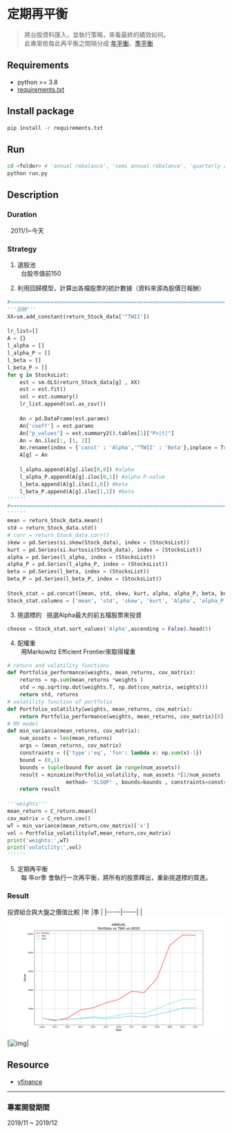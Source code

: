 # 定期再平衡
> 將台股資料匯入，並執行策略，來看最終的績效如何。  
此專案依每此再平衡之間隔分成 [年平衡](https://github.com/JT-427/auto-rebalance-TW/blob/master/requirements.txt)、[季平衡](https://github.com/JT-427/auto-rebalance-TW/blob/master/requirements.txt)

## Requirements
- python >= 3.8
- [requirements.txt](https://github.com/JT-427/auto-rebalance-TW/blob/master/requirements.txt)

## Install package
```sh
pip install -r requirements.txt
```

## Run
```sh
cd <folder> # 'annual rebalance', 'semi annual rebalance', 'quarterly rebalance'
python run.py
```

## Description
### Duration
&nbsp; 2011/1~今天

### Strategy
1. 選股池  
&nbsp; 台股市值前150

2. 利用回歸模型，計算出各檔股票的統計數據（資料來源為股價日報酬）  
```py
#=============================================================================
'''迴歸'''
XX=sm.add_constant(return_Stock_data['^TWII'])

lr_list=[]
A = {}
l_alpha = []
l_alpha_P = []
l_beta = []
l_beta_P = []
for g in StocksList:
    est = sm.OLS(return_Stock_data[g] , XX)
    est = est.fit()
    sol = est.summary()
    lr_list.append(sol.as_csv())
    
    An = pd.DataFrame(est.params)
    An['coeff'] = est.params
    An["p_values"] = est.summary2().tables[1]["P>|t|"]
    An = An.iloc[:, [1, 2]]
    An.rename(index = {'const' : 'Alpha','^TWII' : 'Beta'},inplace = True)
    A[g] = An
    
    l_alpha.append(A[g].iloc[0,0]) #alpha
    l_alpha_P.append(A[g].iloc[0,1]) #alpha P-value
    l_beta.append(A[g].iloc[1,0]) #beta
    l_beta_P.append(A[g].iloc[1,1]) #beta
''''''
#=============================================================================
''''''
mean = return_Stock_data.mean()
std = return_Stock_data.std()
# corr = return_Stock_data.corr()
skew = pd.Series(si.skew(Stock_data), index = (StocksList))
kurt = pd.Series(si.kurtosis(Stock_data), index = (StocksList))
alpha = pd.Series(l_alpha, index = (StocksList))
alpha_P = pd.Series(l_alpha_P, index = (StocksList))
beta = pd.Series(l_beta, index = (StocksList))
beta_P = pd.Series(l_beta_P, index = (StocksList))

Stock_stat = pd.concat([mean, std, skew, kurt, alpha, alpha_P, beta, beta_P],axis = 1)
Stock_stat.columns = ['mean', 'std', 'skew', 'kurt', 'Alpha', 'alpha_P', 'Beta', 'beta_P']
```


3. 挑選標的
&nbsp; 挑選Alpha最大的前五檔股票來投資
```py
choose = Stock_stat.sort_values('Alpha',ascending = False).head(5)
```

4. 配權重  
&nbsp; 用Markowitz Efficient Frontier來取得權重

```py
# return and volatility functions
def Portfolio_performance(weights, mean_returns, cov_matrix):
	returns = np.sum(mean_returns *weights )
	std = np.sqrt(np.dot(weights.T, np.dot(cov_matrix, weights)))
	return std, returns
# volatility function of portfolio
def Portfolio_volatility(weights, mean_returns, cov_matrix):
	return Portfolio_performance(weights, mean_returns, cov_matrix)[0]
# MV model
def min_variance(mean_returns, cov_matrix):
	num_assets = len(mean_returns)
	args = (mean_returns, cov_matrix)
	constraints = ({'type':'eq', 'fun': lambda x: np.sum(x)-1})
	bound = (0,1)
	bounds = tuple(bound for asset in range(num_assets))
	result = minimize(Portfolio_volatility, num_assets *[1/num_assets , ], args=args ,
                   method= 'SLSQP' , bounds=bounds , constraints=constraints )
	return result

'''weights'''
mean_return = C_return.mean()
cov_matrix = C_return.cov()
wT = min_variance(mean_return,cov_matrix)['x']
vol = Portfolio_volatility(wT,mean_return,cov_matrix)
print('weights:',wT)
print('volatility:',vol)
''''''
```

5. 定期再平衡  
&nbsp; 每 年or季 會執行一次再平衡，將所有的股票釋出，重新挑選標的買進。


### Result
投資組合與大盤之價值比較
|年   |季   |
|-----|-----|
|![img](https://github.com/JT-427/regularly-rebalance-TW/blob/master/annual%20rebalance/Output/ANNUAL_Portfolio%20vs%20TWII%20vs%200050.png)|![img](https://github.com/JT-427/regularly-rebalance-TW/blob/master/quarterly%20rebalance/Output/Quarter_Portfolio%20vs%20TWII%20vs%200050.png)|


## Resource
- [yfinance](https://github.com/ranaroussi/yfinance)


***
### 專案開發期間
2019/11 ~ 2019/12